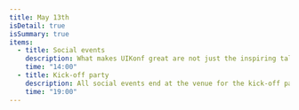```yaml
---
title: May 13th
isDetail: true
isSummary: true
items:
  - title: Social events
    description: What makes UIKonf great are not just the inspiring talks and speakers, but the ease at which you can meet new people. Make the most of your UIKonf trip to Berlin and join one of our social events to learn more about Berlin while networking with likeminded people
    time: "14:00"
  - title: Kick-off party
    description: All social events end at the venue for the kick-off party. Pick up your conference badge, grab a beer and meet your other attendees.
    time: "19:00"
---
```

